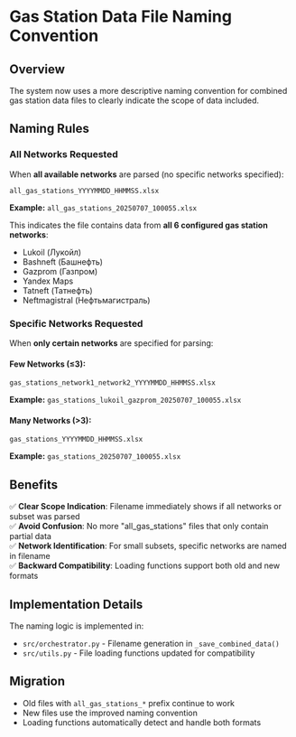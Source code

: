 # Gas Station Data File Naming Convention

## Overview
The system now uses a more descriptive naming convention for combined gas station data files to clearly indicate the scope of data included.

## Naming Rules

### All Networks Requested
When **all available networks** are parsed (no specific networks specified):
```
all_gas_stations_YYYYMMDD_HHMMSS.xlsx
```
**Example:** `all_gas_stations_20250707_100055.xlsx`

This indicates the file contains data from **all 6 configured gas station networks**:
- Lukoil (Лукойл)
- Bashneft (Башнефть) 
- Gazprom (Газпром)
- Yandex Maps
- Tatneft (Татнефть)
- Neftmagistral (Нефтьмагистраль)

### Specific Networks Requested
When **only certain networks** are specified for parsing:

#### Few Networks (≤3):
```
gas_stations_network1_network2_YYYYMMDD_HHMMSS.xlsx
```
**Example:** `gas_stations_lukoil_gazprom_20250707_100055.xlsx`

#### Many Networks (>3):
```
gas_stations_YYYYMMDD_HHMMSS.xlsx
```
**Example:** `gas_stations_20250707_100055.xlsx`

## Benefits

✅ **Clear Scope Indication**: Filename immediately shows if all networks or subset was parsed  
✅ **Avoid Confusion**: No more "all_gas_stations" files that only contain partial data  
✅ **Network Identification**: For small subsets, specific networks are named in filename  
✅ **Backward Compatibility**: Loading functions support both old and new formats  

## Implementation Details

The naming logic is implemented in:
- `src/orchestrator.py` - Filename generation in `_save_combined_data()`
- `src/utils.py` - File loading functions updated for compatibility

## Migration
- Old files with `all_gas_stations_*` prefix continue to work
- New files use the improved naming convention
- Loading functions automatically detect and handle both formats